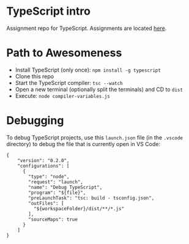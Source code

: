 # TypeScript intro
Assignment repo for TypeScript. Assignments are located [here](./Assignments.md).

# Path to Awesomeness
- Install TypeScript (only once): `npm install -g typescript`
- Clone this repo
- Start the TypeScript compiler: `tsc --watch`
- Open a new terminal (optionally split the terminals) and CD to `dist`
- Execute: `node compiler-variables.js`

# Debugging
To debug TypeScript projects, use this `launch.json` file (in the `.vscode` directory) to debug the file that is currently open in VS Code:
```
{
    "version": "0.2.0",
    "configurations": [  
      {
        "type": "node",
        "request": "launch",
        "name": "Debug TypeScript",
        "program": "${file}",
        "preLaunchTask": "tsc: build - tsconfig.json",
        "outFiles": [
          "${workspaceFolder}/dist/**/*.js"
        ],
        "sourceMaps": true
      }
    ]
}
```